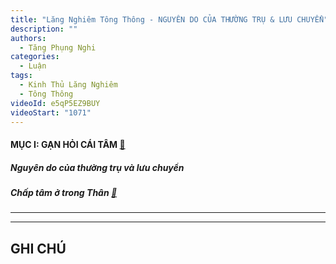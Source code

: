 ```yaml
---
title: "Lăng Nghiêm Tông Thông - NGUYÊN DO CỦA THƯỜNG TRỤ & LƯU CHUYỂN"
description: ""
authors: 
  - Tăng Phụng Nghi
categories:
  - Luận
tags:
  - Kinh Thủ Lăng Nghiêm
  - Tông Thông
videoId: e5qP5EZ9BUY
videoStart: "1071"
---
```


#### MỤC I: GẠN HỎI CÁI TÂM [🔗](/interpretations/lang-nghiem-tong-thong-I-gan-hoi-cai-tam)

##### Nguyên do của thường trụ và lưu chuyển

##### Chấp tâm ở trong Thân [🔗](/interpretations/lang-nghiem-tong-thong-I-chap-tam-o-trong-than)

<hr class="blog-rule" />



<hr class="blog-rule" />

## GHI CHÚ

[^1]: ⭐️
